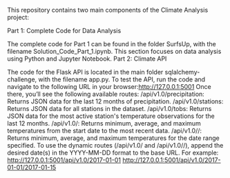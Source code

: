 This repository contains two main components of the Climate Analysis project:

Part 1: Complete Code for Data Analysis

The complete code for Part 1 can be found in the folder SurfsUp, with the filename Solution_Code_Part_1.ipynb.
This section focuses on data analysis using Python and Jupyter Notebook.
Part 2: Climate API

The code for the Flask API is located in the main folder sqlalchemy-challenge, with the filename app.py.
To test the API, run the code and navigate to the following URL in your browser:http://127.0.0.1:5001
Once there, you’ll see the following available routes:
/api/v1.0/precipitation: Returns JSON data for the last 12 months of precipitation.
/api/v1.0/stations: Returns JSON data for all stations in the dataset.
/api/v1.0/tobs: Returns JSON data for the most active station's temperature observations for the last 12 months.
/api/v1.0/<start>: Returns minimum, average, and maximum temperatures from the start date to the most recent data.
/api/v1.0/<start>/<end>: Returns minimum, average, and maximum temperatures for the date range specified.
To use the dynamic routes (/api/v1.0/<start> and /api/v1.0/<start>/<end>), append the desired date(s) in the YYYY-MM-DD format to the base URL. For example:
http://127.0.0.1:5001/api/v1.0/2017-01-01
http://127.0.0.1:5001/api/v1.0/2017-01-01/2017-01-15
